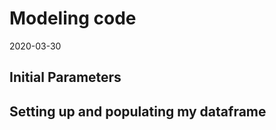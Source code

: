 Modeling code
================
2020-03-30

## Initial Parameters

## Setting up and populating my dataframe
